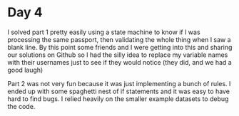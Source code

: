 # Day 4

I solved part 1 pretty easily using a state machine to know if I was processing the same passport, then validating the whole thing when I saw a blank line. By this point some friends and I were getting into this and sharing our solutions on Github so I had the silly idea to replace my variable names with their usernames just to see if they would notice (they did, and we had a good laugh)


Part 2 was not very fun because it was just implementing a bunch of rules. I ended up with some spaghetti nest of if statements and it was easy to have hard to find bugs. I relied heavily on the smaller example datasets to debug the code.